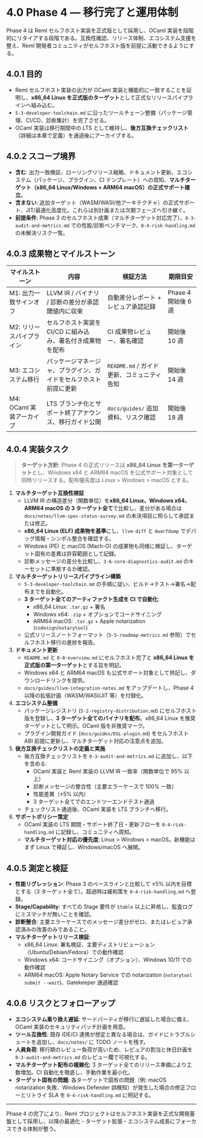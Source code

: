 # 4.0 Phase 4 — 移行完了と運用体制

Phase 4 は Reml セルフホスト実装を正式版として採用し、OCaml 実装を段階的にリタイアする段階である。互換性確認、リリース体制、エコシステム支援を整え、Reml 開発者コミュニティがセルフホスト版を前提に活動できるようにする。

## 4.0.1 目的
- Reml セルフホスト実装の出力が OCaml 実装と機能的に一致することを証明し、**x86_64 Linux を正式版のターゲット**として正式なリリースパイプラインへ組み込む。
- `5-3-developer-toolchain.md` に沿ったツールチェーン整備（パッケージ管理、CI/CD、診断集計）を完了させる。
- OCaml 実装は移行期間中の LTS として維持し、**後方互換チェックリスト**（詳細は本章で定義）を通過後にアーカイブする。

## 4.0.2 スコープ境界
- **含む**: 出力一致検証、ローリングリリース戦略、ドキュメント更新、エコシステム（パッケージ、プラグイン、CI テンプレート）への周知、**マルチターゲット（x86_64 Linux/Windows + ARM64 macOS）の正式サポート確立**。
- **含まない**: 追加ターゲット（WASM/WASI/他アーキテクチャ）の正式サポート、JIT/最適化高度化。これらは別計画または次期フェーズへ引き継ぐ。
- **前提条件**: Phase 3 のセルフホスト成果（マルチターゲット対応完了）、`0-3-audit-and-metrics.md` での性能/診断ベンチマーク、`0-4-risk-handling.md` の未解決リスク一覧。

## 4.0.3 成果物とマイルストーン
| マイルストーン | 内容 | 検証方法 | 期限目安 |
|----------------|------|----------|----------|
| M1: 出力一致サインオフ | LLVM IR / バイナリ / 診断の差分が承認閾値内に収束 | 自動差分レポート + レビュア承認記録 | Phase 4 開始後 6 週 |
| M2: リリースパイプライン | セルフホスト実装を CI/CD に組み込み、署名付き成果物を配布 | CI 成果物レビュー、署名確認 | 開始後 10 週 |
| M3: エコシステム移行 | パッケージマネージャ、プラグイン、ガイドをセルフホスト前提に更新 | `README.md` / ガイド更新、コミュニティ告知 | 開始後 14 週 |
| M4: OCaml 実装アーカイブ | LTS ブランチ化とサポート終了アナウンス、移行ガイド公開 | `docs/guides/` 追加資料、リスク確認 | 開始後 18 週 |

## 4.0.4 実装タスク

> **ターゲット方針**: Phase 4 の正式リリースは **x86_64 Linux を第一ターゲット**とし、Windows x64 と ARM64 macOS を公式サポート対象として同時リリースする。配布優先度は Linux > Windows > macOS とする。

1. **マルチターゲット互換性検証**
   - LLVM IR の構造差分（関数単位）を**x86_64 Linux、Windows x64、ARM64 macOS の 3 ターゲット全て**で比較し、差分がある場合は `docs/notes/llvm-spec-status-survey.md` の未決項目に照らして承認または修正。
   - **x86_64 Linux (ELF) 成果物を基準**にし、`llvm-diff` と `dwarfdump` でデバッグ情報・シンボル整合を確認する。
   - Windows (PE) と macOS (Mach-O) の成果物も同様に検証し、ターゲット固有の差異は許容範囲として記録。
   - 診断メッセージの差分を比較し、`3-6-core-diagnostics-audit.md` のキーセットに準拠するか確認。
2. **マルチターゲットリリースパイプライン構築**
   - `5-3-developer-toolchain.md` の手順に従い、ビルド→テスト→署名→配布までを自動化。
   - **3 ターゲット全てのアーティファクト生成を CI で自動化**:
     - x86_64 Linux: `.tar.gz` + 署名
     - Windows x64: `.zip` + オプションでコードサイニング
     - ARM64 macOS: `.tar.gz` + Apple notarization (`codesign`/`notarytool`)
   - 公式リリースノートフォーマット（`5-5-roadmap-metrics.md` 参照）でセルフホスト移行の進捗を報告。
3. **ドキュメント更新**
   - `README.md` と `0-0-overview.md` にセルフホスト完了と **x86_64 Linux を正式版の第一ターゲット**とする旨を明記。
   - Windows x64 と ARM64 macOS も公式サポート対象として併記し、ダウンロードリンクを提供。
   - `docs/guides/llvm-integration-notes.md` をアップデートし、Phase 4 以降の拡張計画（WASM/WASI/JIT 等）を付録化。
4. **エコシステム整備**
   - パッケージレジストリ (`5-2-registry-distribution.md`) にセルフホスト版を登録し、**3 ターゲット全てのバイナリを配布**。x86_64 Linux を推奨ターゲットとして明示。OCaml 版を非推奨マーク。
   - プラグイン開発ガイド (`docs/guides/DSL-plugin.md`) をセルフホスト ABI 前提に更新し、マルチターゲット対応の注意点を追加。
5. **後方互換チェックリストの定義と実施**
   - 後方互換チェックリストを `0-3-audit-and-metrics.md` に追加し、以下を含める:
     - OCaml 実装と Reml 実装の LLVM IR 一致率（関数単位で 95% 以上）
     - 診断メッセージの整合性（主要エラーケースで 100% 一致）
     - 性能差異（±5% 以内）
     - 3 ターゲット全てでのエンドツーエンドテスト通過
   - チェックリスト通過後、OCaml 実装を LTS ブランチへ移行。
6. **サポートポリシー策定**
   - OCaml 実装の LTS 期間・サポート終了日・更新フローを `0-4-risk-handling.md` に記録し、コミュニティへ周知。
   - **マルチターゲット対応の優先度**: Linux > Windows > macOS。新機能はまず Linux で検証し、Windows/macOS へ展開。

## 4.0.5 測定と検証
- **性能リグレッション**: Phase 3 のベースラインと比較して ±5% 以内を目標とする（3 ターゲット全て）。超過時は緩和策を `0-4-risk-handling.md` へ登録。
- **Stage/Capability**: すべての Stage 要件が `Stable` 以上に昇格し、監査ログにミスマッチが無いことを確認。
- **診断整合**: 主要エラーケースでのメッセージ差分がゼロ、またはレビュア承認済みの改善のみであること。
- **マルチターゲットリリース検証**:
  - x86_64 Linux: 署名検証、主要ディストリビューション（Ubuntu/Debian/Fedora）での動作確認
  - Windows x64: コードサイニング（オプション）、Windows 10/11 での動作確認
  - ARM64 macOS: Apple Notary Service での notarization (`notarytool submit --wait`)、Gatekeeper 通過確認

## 4.0.6 リスクとフォローアップ
- **エコシステム乗り換え遅延**: サードパーティが移行に遅延した場合に備え、OCaml 実装のセキュリティパッチ計画を用意。
- **ツール互換性**: 既存 IDE/CI 連携が想定と異なる場合は、ガイドにトラブルシュートを追加し、`docs/notes/` に TODO ノートを残す。
- **人員負荷**: 移行期のレビュー負荷が高いため、レビュアの割当と休日計画を `0-3-audit-and-metrics.md` のレビュー欄で可視化する。
- **マルチターゲット配布の複雑化**: 3 ターゲット全てのリリース準備により工数増加。CI 自動化を徹底し、手動作業を最小化。
- **ターゲット固有の問題**: 各ターゲットで固有の問題（例: macOS notarization 失敗、Windows Defender 誤検知）が発生した場合の修正フローとリトライ SLA を `0-4-risk-handling.md` に明記する。

---

Phase 4 の完了により、Reml プロジェクトはセルフホスト実装を正式な開発基盤として採用し、以降の最適化・ターゲット拡張・エコシステム成長にフォーカスできる体制が整う。
